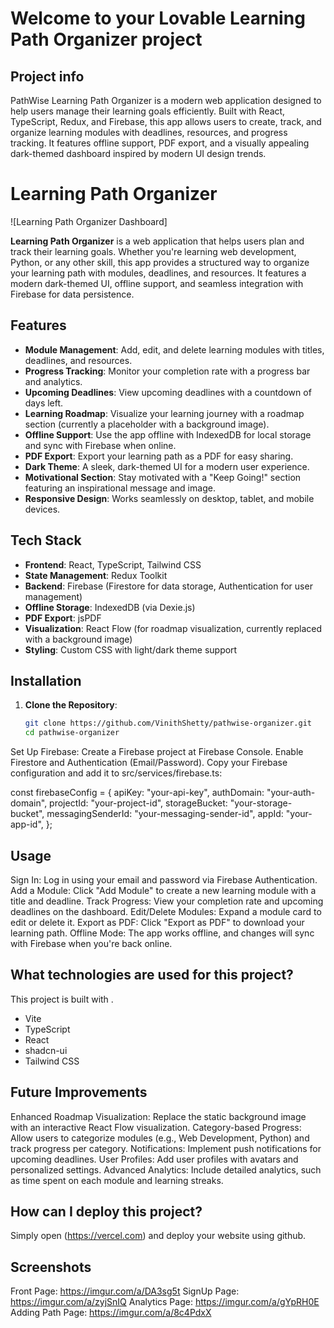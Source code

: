 # Welcome to your Lovable Learning Path Organizer project

## Project info

PathWise Learning Path Organizer is a modern web application designed to help users manage their learning goals efficiently. Built with React, TypeScript, Redux, and Firebase, this app allows users to create, track, and organize learning modules with deadlines, resources, and progress tracking. It features offline support, PDF export, and a visually appealing dark-themed dashboard inspired by modern UI design trends.

# Learning Path Organizer

![Learning Path Organizer Dashboard]

**Learning Path Organizer** is a web application that helps users plan and track their learning goals. Whether you're learning web development, Python, or any other skill, this app provides a structured way to organize your learning path with modules, deadlines, and resources. It features a modern dark-themed UI, offline support, and seamless integration with Firebase for data persistence.

## Features

- **Module Management**: Add, edit, and delete learning modules with titles, deadlines, and resources.
- **Progress Tracking**: Monitor your completion rate with a progress bar and analytics.
- **Upcoming Deadlines**: View upcoming deadlines with a countdown of days left.
- **Learning Roadmap**: Visualize your learning journey with a roadmap section (currently a placeholder with a background image).
- **Offline Support**: Use the app offline with IndexedDB for local storage and sync with Firebase when online.
- **PDF Export**: Export your learning path as a PDF for easy sharing.
- **Dark Theme**: A sleek, dark-themed UI for a modern user experience.
- **Motivational Section**: Stay motivated with a "Keep Going!" section featuring an inspirational message and image.
- **Responsive Design**: Works seamlessly on desktop, tablet, and mobile devices.

## Tech Stack

- **Frontend**: React, TypeScript, Tailwind CSS
- **State Management**: Redux Toolkit
- **Backend**: Firebase (Firestore for data storage, Authentication for user management)
- **Offline Storage**: IndexedDB (via Dexie.js)
- **PDF Export**: jsPDF
- **Visualization**: React Flow (for roadmap visualization, currently replaced with a background image)
- **Styling**: Custom CSS with light/dark theme support

## Installation

1. **Clone the Repository**:
   ```bash
   git clone https://github.com/VinithShetty/pathwise-organizer.git
   cd pathwise-organizer
Set Up Firebase:
Create a Firebase project at Firebase Console.
Enable Firestore and Authentication (Email/Password).
Copy your Firebase configuration and add it to src/services/firebase.ts:

const firebaseConfig = {
  apiKey: "your-api-key",
  authDomain: "your-auth-domain",
  projectId: "your-project-id",
  storageBucket: "your-storage-bucket",
  messagingSenderId: "your-messaging-sender-id",
  appId: "your-app-id",
};

## Usage
Sign In: Log in using your email and password via Firebase Authentication.
Add a Module: Click "Add Module" to create a new learning module with a title and deadline.
Track Progress: View your completion rate and upcoming deadlines on the dashboard.
Edit/Delete Modules: Expand a module card to edit or delete it.
Export as PDF: Click "Export as PDF" to download your learning path.
Offline Mode: The app works offline, and changes will sync with Firebase when you're back online.

## What technologies are used for this project?

This project is built with .

- Vite
- TypeScript
- React
- shadcn-ui
- Tailwind CSS

## Future Improvements
Enhanced Roadmap Visualization: Replace the static background image with an interactive React Flow visualization.
Category-based Progress: Allow users to categorize modules (e.g., Web Development, Python) and track progress per category.
Notifications: Implement push notifications for upcoming deadlines.
User Profiles: Add user profiles with avatars and personalized settings.
Advanced Analytics: Include detailed analytics, such as time spent on each module and learning streaks.

## How can I deploy this project?

Simply open (https://vercel.com) and deploy your website using github.

## Screenshots
Front Page: https://imgur.com/a/DA3sg5t
SignUp Page: https://imgur.com/a/zyjSnIQ
Analytics Page: https://imgur.com/a/gYpRH0E
Adding Path Page: https://imgur.com/a/8c4PdxX
